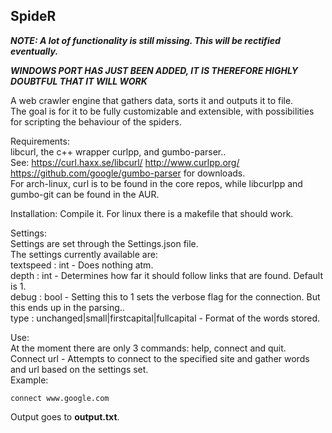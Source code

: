 ## SpideR

***NOTE: A lot of functionality is still missing. This will be rectified eventually.***  

***WINDOWS PORT HAS JUST BEEN ADDED, 
IT IS THEREFORE HIGHLY DOUBTFUL THAT IT WILL WORK***

A web crawler engine that gathers data, sorts it and outputs it to file.  
The goal is for it to be fully customizable and extensible, with possibilities for scripting the behaviour of the spiders.  

Requirements:  
libcurl, the c++ wrapper curlpp, and gumbo-parser..  
See: 
https://curl.haxx.se/libcurl/ 
http://www.curlpp.org/
https://github.com/google/gumbo-parser for downloads.  
For arch-linux, curl is to be found in the core repos, while libcurlpp and gumbo-git can be found in the AUR.  

Installation:
Compile it. For linux there is a makefile that should work.  

Settings:  
Settings are set through the Settings.json file.  
The settings currently available are:  
textspeed : int - Does nothing atm.  
depth : int - Determines how far it should follow links that are found. Default is 1.  
debug : bool - Setting this to 1 sets the verbose flag for the connection. But this ends up in the parsing..  
type : unchanged|small|firstcapital|fullcapital - Format of the words stored.  

Use:  
At the moment there are only 3 commands: help, connect and quit.  
Connect url - Attempts to connect to the specified site and gather words and url based on the settings set.  
Example:
```
connect www.google.com
```
Output goes to **output.txt**. 
